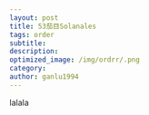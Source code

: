 ```yaml
---
layout: post
title: 53茄目Solanales
tags: order    
subtitle: 
description: 
optimized_image: /img/ordrr/.png
category: 
author: ganlu1994  
---
```



lalala